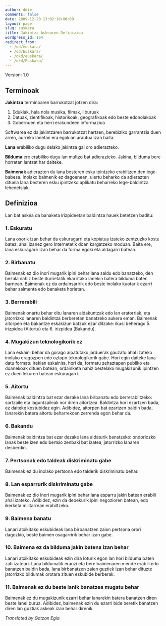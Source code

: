 ```yaml
---
author: ddie
comments: false
date: 2009-12-20 13:02:18+00:00
layout: page
slug: euskara
title: Jakintza Askearen Definizioa
wordpress_id: 164
redirect_from:
  - /od/euskara/
  - /od/Euskara/
  - /okd/euskara/
  - /okd/Euskara/
---
```


Version: 1.0

## Terminoak 

**Jakintza** terminoaren barrukotzat jotzen dira: 

  1. Edukiak, hala nola musika, filmak, liburuak 
  2. Datuak, zientifikoak, historikoak, geografikoak edo beste edonolakoak 
  3. Gobernuen eta herri erakundeen informazioa 

Softwarea ez da jakintzaren barrukotzat hartzen, berebiziko garrantzia duen arren, aurreko lanetan era egokian arautua izan baita. 

**Lana** erabiliko dugu delako jakintza gai oro adierazteko. 

**Bilduma** ere erabiliko dugu lan multzo bat adierazteko. Jakina, bilduma bere horretan lantzat har daiteke. 

**Baimenak** adierazten du lana besteren esku ipintzeko erabiltzen den lege-babesa. Inolako baimenik ez dagoenean, ulertu beharko da adierazten dituela lana besteren esku ipintzeko aplikatu beharreko lege-baldintza lehenetsiak. 

## Definizioa 

Lan bat askea da banaketa irizpideetan baldintza hauek betetzen baditu: 

### 1. Eskuratu 

Lana osorik izan behar da eskuragarri eta kopiatua izateko zentzuzko kostu batez, ahal izanez gero Internetetik doan kargatzeko moduan. Baita ere, lana eskuragarri izan behar da forma egoki eta aldagarri batean. 

### 2. Birbanatu 

Baimenak ez dio inori mugarik ipini behar lana saldu edo banatzeko, den bezala nahiz beste iturrietatik ekarritako lanekin batera bilduma baten barnean. Baimenak ez du ordainsaririk edo beste inolako kuotarik ezarri behar salmenta edo banaketa horietan. 

### 3. Berrerabili 

Baimenak onartu behar ditu lanaren aldakuntzak edo lan eratorriak, eta jatorrizko lanaren baldintza berberetan banatzeko aukera eman. Baimenak aitorpen eta bakantze eskakizun batzuk ezar ditzake: ikusi beherago 5. irizpidea (Aitortu) eta 6. irizpidea (Bakandu). 

### 4. Mugakizun teknologikorik ez 

Lana eskaini behar da gorago aipatutako jarduerak gauzatu ahal izateko inolako eragozpen edo oztopo teknologikorik gabe. Hori egin daiteke lana datu formatu irekian eskainita, hori da, formatu zehaztapen publiko eta doanekoak dituen batean, ordainketa nahiz bestelako mugakizunik ipintzen ez duen lekuren batean eskuragarri. 

### 5. Aitortu 

Baimenak baldintza bat ezar dezake lana birbanatu edo berrerabiltzeko: sortzaile eta laguntzaileak nor diren aitortzea. Baldintza hori ezartzen bada, ez daiteke kostubidez egin. Adibidez, aitorpen bat ezartzen baldin bada, lanarekin batera aitortu beharrekoen zerrenda egon behar da. 

### 6. Bakandu 

Baimenak baldintza bat ezar dezake lana aldaturik banatzeko: ondoriozko lanak beste izen edo bertsio zenbaki bat izatea, jatorrizko lanaren desberdin. 

### 7. Pertsonak edo taldeak diskriminatu gabe 

Baimenak ez du inolako pertsona edo talderik diskriminatu behar. 

### 8. Lan esparrurik diskriminatu gabe 

Baimenak ez dio inori mugarik ipini behar lana esparru jakin batean erabili ahal izateko. Adibidez, ezin da debekurik ipini negozioren batean, edo ikerketa militarrean erabiltzeko. 

### 9. Baimena banatu 

Lanari atxikitako eskubideak lana birbanatzen zaion pertsona orori dagozkio, beste baimen osagarririk behar izan gabe. 

### 10. Baimena ez da bilduma jakin batena izan behar 

Lanari atxikitako eskubideak ezin dira loturik egon lan hori bilduma baten zati izateari. Lana bildumatik erauzi eta bere baimenaren mende erabili edo banatzen baldin bada, lana birbanatzen zaien guztiek izan behar dituzte jatorrizko bildumak orotara zituen eskubide berberak. 

### 11. Baimenak ez du beste lanik banatzea mugatu behar 

Baimenak ez du mugakizunik ezarri behar lanarekin batera banatzen diren beste lanei buruz. Adibidez, baimenak ezin du ezarri bide beretik banatzen diren lan guztiak askeak izan behar direnik.

*Translated by Gotzon Egia*


